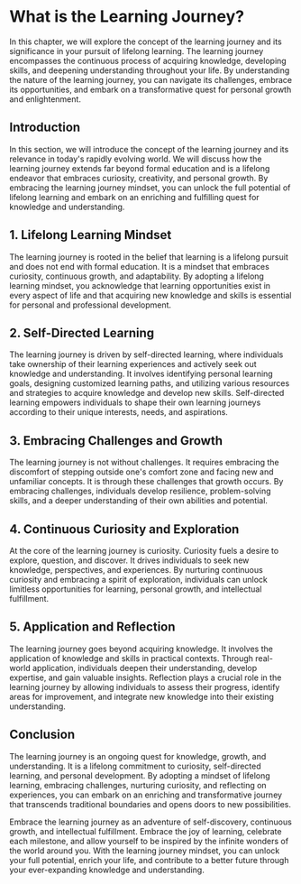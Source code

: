 What is the Learning Journey?
======================================

In this chapter, we will explore the concept of the learning journey and its significance in your pursuit of lifelong learning. The learning journey encompasses the continuous process of acquiring knowledge, developing skills, and deepening understanding throughout your life. By understanding the nature of the learning journey, you can navigate its challenges, embrace its opportunities, and embark on a transformative quest for personal growth and enlightenment.

**Introduction**
----------------

In this section, we will introduce the concept of the learning journey and its relevance in today's rapidly evolving world. We will discuss how the learning journey extends far beyond formal education and is a lifelong endeavor that embraces curiosity, creativity, and personal growth. By embracing the learning journey mindset, you can unlock the full potential of lifelong learning and embark on an enriching and fulfilling quest for knowledge and understanding.

**1. Lifelong Learning Mindset**
--------------------------------

The learning journey is rooted in the belief that learning is a lifelong pursuit and does not end with formal education. It is a mindset that embraces curiosity, continuous growth, and adaptability. By adopting a lifelong learning mindset, you acknowledge that learning opportunities exist in every aspect of life and that acquiring new knowledge and skills is essential for personal and professional development.

**2. Self-Directed Learning**
-----------------------------

The learning journey is driven by self-directed learning, where individuals take ownership of their learning experiences and actively seek out knowledge and understanding. It involves identifying personal learning goals, designing customized learning paths, and utilizing various resources and strategies to acquire knowledge and develop new skills. Self-directed learning empowers individuals to shape their own learning journeys according to their unique interests, needs, and aspirations.

**3. Embracing Challenges and Growth**
--------------------------------------

The learning journey is not without challenges. It requires embracing the discomfort of stepping outside one's comfort zone and facing new and unfamiliar concepts. It is through these challenges that growth occurs. By embracing challenges, individuals develop resilience, problem-solving skills, and a deeper understanding of their own abilities and potential.

**4. Continuous Curiosity and Exploration**
-------------------------------------------

At the core of the learning journey is curiosity. Curiosity fuels a desire to explore, question, and discover. It drives individuals to seek new knowledge, perspectives, and experiences. By nurturing continuous curiosity and embracing a spirit of exploration, individuals can unlock limitless opportunities for learning, personal growth, and intellectual fulfillment.

**5. Application and Reflection**
---------------------------------

The learning journey goes beyond acquiring knowledge. It involves the application of knowledge and skills in practical contexts. Through real-world application, individuals deepen their understanding, develop expertise, and gain valuable insights. Reflection plays a crucial role in the learning journey by allowing individuals to assess their progress, identify areas for improvement, and integrate new knowledge into their existing understanding.

**Conclusion**
--------------

The learning journey is an ongoing quest for knowledge, growth, and understanding. It is a lifelong commitment to curiosity, self-directed learning, and personal development. By adopting a mindset of lifelong learning, embracing challenges, nurturing curiosity, and reflecting on experiences, you can embark on an enriching and transformative journey that transcends traditional boundaries and opens doors to new possibilities.

Embrace the learning journey as an adventure of self-discovery, continuous growth, and intellectual fulfillment. Embrace the joy of learning, celebrate each milestone, and allow yourself to be inspired by the infinite wonders of the world around you. With the learning journey mindset, you can unlock your full potential, enrich your life, and contribute to a better future through your ever-expanding knowledge and understanding.
